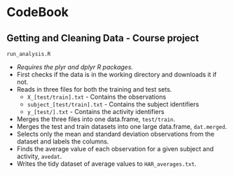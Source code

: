 # CodeBook
## Getting and Cleaning Data - Course project

`run_analysis.R`

* _Requires the plyr and dplyr R packages._
* First checks if the data is in the working directory and downloads it if not.
* Reads in three files for both the training and test sets.
  * `X_[test/train].txt` - Contains the observations
  * `subject_[test/train].txt` - Contains the subject identifiers
  * `y_[test/].txt` - Contains the activity identifiers
* Merges the three files into one data.frame, `test/train`.
* Merges the test and train datasets into one large data.frame, `dat.merged`.
* Selects only the mean and standard deviation observations from the dataset and labels the columns.
* Finds the average value of each observation for a given subject and activity, `avedat`.
* Writes the tidy dataset of average values to `HAR_averages.txt`.
